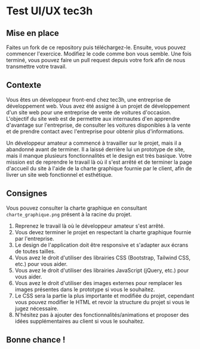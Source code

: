# Test UI/UX tec3h

## Mise en place
Faites un fork de ce repository puis téléchargez-le.
Ensuite, vous pouvez commencer l'exercice. Modifiez le code comme bon vous semble.
Une fois terminé, vous pouvez faire un pull request depuis votre fork afin de nous transmettre votre travail.

## Contexte
Vous êtes un développeur front-end chez tec3h, une entreprise de développement web. Vous avez été assigné à un projet de développement d'un site web pour une entreprise de vente de voitures d'occasion. L'objectif du site web est de permettre aux internautes d'en apprendre d'avantage sur l'entreprise, de consulter les voitures disponibles à la vente et de prendre contact avec l'entreprise pour obtenir plus d'informations.

Un développeur amateur a commencé à travailler sur le projet, mais il a abandonné avant de terminer. Il a laissé derrière lui un prototype de site, mais il manque plusieurs fonctionnalités et le design est très basique. Votre mission est de reprendre le travail là où il s'est arrêté et de terminer la page d'accueil du site à l'aide de la charte graphique fournie par le client, afin de livrer un site web fonctionnel et esthétique.

## Consignes

Vous pouvez consulter la charte graphique en consultant `charte_graphique.png` présent à la racine du projet.

1. Reprenez le travail là où le développeur amateur s'est arrêté.
2. Vous devez terminer le projet en respectant la charte graphique fournie par l'entreprise.
3. Le design de l'application doit être responsive et s'adapter aux écrans de toutes tailles.
4. Vous avez le droit d'utiliser des librairies CSS (Bootstrap, Tailwind CSS, etc.) pour vous aider.
5. Vous avez le droit d'utiliser des librairies JavaScript (jQuery, etc.) pour vous aider.
6. Vous avez le droit d'utiliser des images externes pour remplacer les images présentes dans le prototype si vous le souhaitez.
7. Le CSS sera la partie la plus importante et modifiée du projet, cependant vous pouvez modifier le HTML et revoir la structure du projet si vous le jugez nécessaire.
8. N'hésitez pas à ajouter des fonctionnalités/animations et proposer des idées supplémentaires au client si vous le souhaitez.

## Bonne chance !
